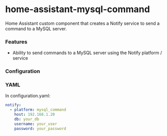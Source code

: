 # home-assistant-mysql-command
Home Assistant custom component that creates a Notify service to send a command to a MySQL server.

### Features
- Ability to send commands to a MySQL server using the Notify platform / service

### Configuration
### YAML
In configuration.yaml:
```yaml
notify:
  - platform: mysql_command
    host: 192.168.1.20
    db: your_db
    username: your_user
    password: your_password
```
